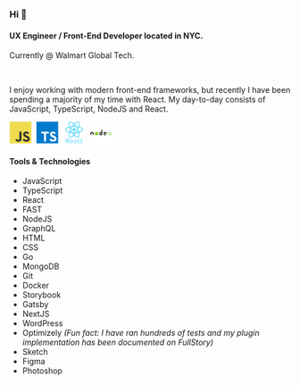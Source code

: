 ### Hi 👋

#### UX Engineer / Front-End Developer located in NYC.

Currently @ Walmart Global Tech.

&nbsp;

I enjoy working with modern front-end frameworks, but recently I have been spending a majority of my time with React. My day-to-day consists of JavaScript, TypeScript, NodeJS and React.

<div>
   <img src="https://github.com/devicons/devicon/blob/master/icons/javascript/javascript-original.svg" title="JavaScript" alt="JavaScript" width="40" height="40"/>&nbsp;
   <img src="https://github.com/devicons/devicon/blob/master/icons/typescript/typescript-original.svg" title="JavaScript" alt="JavaScript" width="40" height="40"/>&nbsp;
   <img src="https://github.com/devicons/devicon/blob/master/icons/react/react-original-wordmark.svg" title="React" alt="React" width="40" height="40"/>&nbsp;
   <img src="https://github.com/devicons/devicon/blob/master/icons/nodejs/nodejs-original-wordmark.svg" title="NodeJS" alt="NodeJS" width="40" height="40"/>&nbsp;
</div>

#### Tools & Technologies
<ul>
   <li>JavaScript</li>
   <li>TypeScript</li>
   <li>React</li>
   <li>FAST</li>
   <li>NodeJS</li>
   <li>GraphQL</li>
   <li>HTML</li>
   <li>CSS</li>
   <li>Go</li>
   <li>MongoDB</li>
   <li>Git</li>
   <li>Docker</li>
   <li>Storybook</li>
   <li>Gatsby</li>
   <li>NextJS</li>
   <li>WordPress</li>
   <li>Optimizely <em>(Fun fact: I have ran hundreds of tests and my plugin implementation has been documented on FullStory)</em></li>
   <li>Sketch</li>
   <li>Figma</li>
   <li>Photoshop</li>
</ul>
